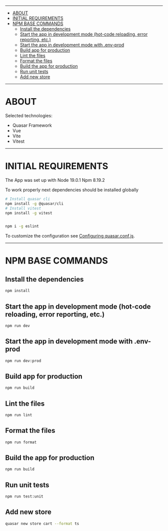 ------------------------------------------------------------------------------------------------------------------------

* [ABOUT](#ABOUT)
* [INITIAL REQUIREMENTS](#INITIAL-REQUIREMENTS)
* [NPM BASE COMMANDS](#NPM-BASE-COMMANDS)
    * [Install the dependencies](#Install-the-dependencies)
    * [Start the app in development mode (hot-code reloading, error reporting, etc.)](#Start-the-app-in-development-mode-hot-code-reloading-error-reporting-etc)
    * [Start the app in development mode with .env-prod](#Start-the-app-in-development-mode-with-env-prod)
    * [Build app for production](#Build-app-for-production)
    * [Lint the files](#Lint-the-files)
    * [Format the files](#Format-the-files)
    * [Build the app for production](#Build-the-app-for-production)
    * [Run unit tests](#Run-unit-tests)
    * [Add new store](#Add-new-store)

------------------------------------------------------------------------------------------------------------------------

# ABOUT

Selected technologies:

* Quasar Framework
* Vue
* Vite
* Vitest

------------------------------------------------------------------------------------------------------------------------

# INITIAL REQUIREMENTS

The App was set up with
Node    19.0.1
Npm     8.19.2

To work properly next dependencies should be installed globally

```bash
# Install quasar cli
npm install -g @quasar/cli
# Install vitest
npm install -g vitest


npm i -g eslint
```

To customize the configuration see [Configuring quasar.conf.js](https://quasar.dev/quasar-cli/quasar-conf-js).

------------------------------------------------------------------------------------------------------------------------

# NPM BASE COMMANDS

## Install the dependencies
```bash
npm install
```

## Start the app in development mode (hot-code reloading, error reporting, etc.)
```bash
npm run dev
```

## Start the app in development mode with .env-prod
```bash
npm run dev:prod
```

## Build app for production
```bash
npm run build
```

## Lint the files
```bash
npm run lint
```

## Format the files
```bash
npm run format
```

## Build the app for production
```bash
npm run build
```

## Run unit tests
```bash
npm run test:unit
```

## Add new store
```bash
quasar new store cart --format ts
```

<!-- ------------------------------------------------------------------------------------------------------------------------

# UPDATE CURRENT CORE

## Update current src/core with comfy-core:master
```bash
npm run update-core
```
Replace current /src/core folder with latest comfy-core:master core version

## Push current src/core to comfy-core:{localBranch}
```bash
npm run push-core
```
- Create new branch in comfy-core with the same name as current working project branch
- Copy local core folder to comfy-core
- Push new branch to comfy-core

## Update current src/core with comfy-core:{localBranch}
```bash
npm run pull-core
```
- Checkout comfy-core to current branch name
- Replace current /src/core folder with latest comfy-core:{localBranch} core version

## Clear comfy-core cache
```bash
npm run clear-core
```
- Clear ~/comfy-core folder in user's home directory

------------------------------------------------------------------------------------------------------------------------

# UPDATE CURRENT CORE

## Update version tag

Major

```bash
npm run update-version major
```

Minor

```bash
npm run update-version minor
```

Patch

```bash
npm run update-version patch
```
 -->

